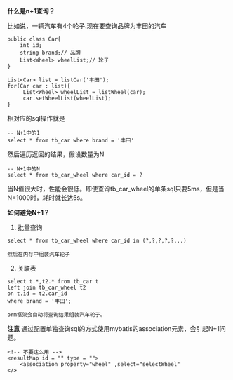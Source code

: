 **什么是n+1查询？**

比如说，一辆汽车有4个轮子.现在要查询品牌为丰田的汽车

```
public class Car{
    int id;
    string brand;// 品牌
    List<Wheel> wheelList;// 轮子
}

List<Car> list = listCar('丰田');
for(Car car : list){
     List<Wheel> wheelList = listWheel(car);
     car.setWheelList(wheelList); 
}
```


相对应的sql操作就是
```
-- N+1中的1
select * from tb_car where brand = '丰田'
```

然后遍历返回的结果，假设数量为N
```
-- N+1中的N
select * from tb_car_wheel where car_id = ?
```

当N值很大时，性能会很低。即使查询tb_car_wheel的单条sql只要5ms，但是当N=1000时，耗时就长达5s。

**如何避免N+1？**
1. 批量查询
```
select * from tb_car_wheel where car_id in (?,?,?,?,?...)

然后在内存中组装汽车轮子
```

2. 关联表

```
select t.*,t2.* from tb_car t 
left join tb_car_wheel t2
on t.id = t2.car_id
where brand = '丰田';

orm框架会自动将查询结果组装汽车轮子。

```


**注意**
通过配置单独查询sql的方式使用mybatis的association元素，会引起N+1问题。
```
<!-- 不要这么用 -->
<resultMap id = "" type = "">
    <association property="wheel" ,select="selectWheel"
</>


```
